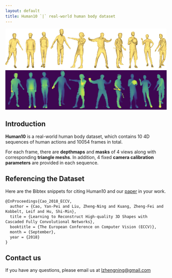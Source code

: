 ```yaml
---
layout: default
title: Human10 `|` real-world human body dataset
---
```


![Models](assets/human10-models.png)
![Depthmaps](assets/human10-depthmaps.png)

## Introduction

**Human10** is a real-world human body dataset, which contains 10 4D sequences of human actions and 10054 frames in total. 

For each frame, there are **depthmaps** and **masks** of 4 views along with corresponding **triangle meshs**. In addition, 4 fixed **camera calibration parameters** are provided in each sequence.


## Referencing the Dataset
Here are the Bibtex snippets for citing Human10 and our [paper](https://drive.google.com/open?id=1A1k_89MV1l0tYyL8k9FD5xLE333bRY3N) in your work.

```
@InProceedings{Cao_2018_ECCV,
  author = {Cao, Yan-Pei and Liu, Zheng-Ning and Kuang, Zheng-Fei and Kobbelt, Leif and Hu, Shi-Min},
  title = {Learning to Reconstruct High-quality 3D Shapes with Cascaded Fully Convolutional Networks},
  booktitle = {The European Conference on Computer Vision (ECCV)},
  month = {September},
  year = {2018}
}
```

## Contact us
If you have any questions, please email us at lzhengning@gmail.com